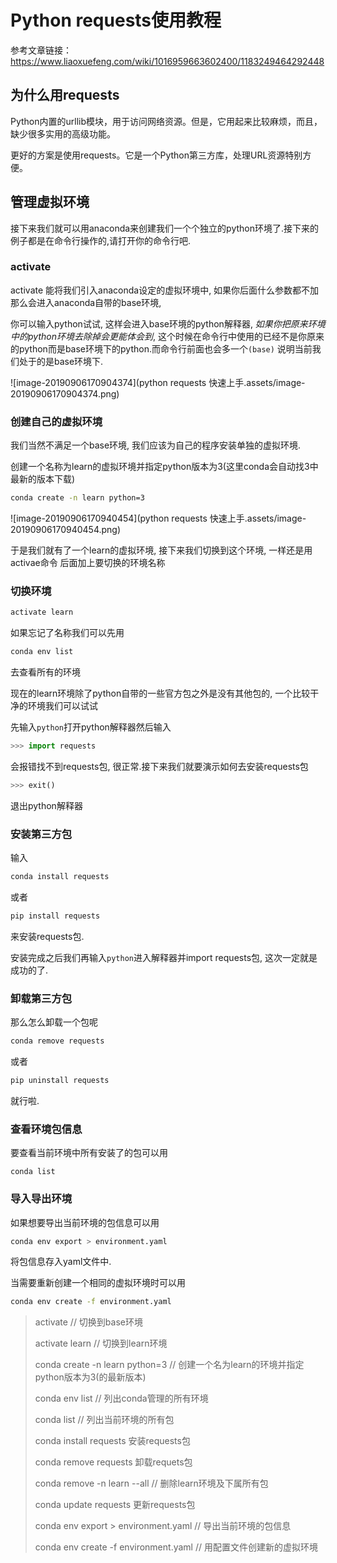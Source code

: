 # Python requests使用教程

参考文章链接：https://www.liaoxuefeng.com/wiki/1016959663602400/1183249464292448

## 为什么用requests

Python内置的urllib模块，用于访问网络资源。但是，它用起来比较麻烦，而且，缺少很多实用的高级功能。

更好的方案是使用requests。它是一个Python第三方库，处理URL资源特别方便。

## 管理虚拟环境

接下来我们就可以用anaconda来创建我们一个个独立的python环境了.接下来的例子都是在命令行操作的,请打开你的命令行吧.

### activate

activate 能将我们引入anaconda设定的虚拟环境中, 如果你后面什么参数都不加那么会进入anaconda自带的base环境,

你可以输入python试试, 这样会进入base环境的python解释器, *如果你把原来环境中的python环境去除掉会更能体会到*, 这个时候在命令行中使用的已经不是你原来的python而是base环境下的python.而命令行前面也会多一个`(base)` 说明当前我们处于的是base环境下.

![image-20190906170904374](python requests 快速上手.assets/image-20190906170904374.png)

### 创建自己的虚拟环境

我们当然不满足一个base环境, 我们应该为自己的程序安装单独的虚拟环境.

创建一个名称为learn的虚拟环境并指定python版本为3(这里conda会自动找3中最新的版本下载)

```bash
conda create -n learn python=3
```

![image-20190906170940454](python requests 快速上手.assets/image-20190906170940454.png)

于是我们就有了一个learn的虚拟环境, 接下来我们切换到这个环境, 一样还是用activae命令 后面加上要切换的环境名称

### 切换环境

```bash
activate learn
```

如果忘记了名称我们可以先用

```bash
conda env list
```

去查看所有的环境

现在的learn环境除了python自带的一些官方包之外是没有其他包的, 一个比较干净的环境我们可以试试

先输入`python`打开python解释器然后输入

```python
>>> import requests
```

会报错找不到requests包, 很正常.接下来我们就要演示如何去安装requests包

```python
>>> exit()
```

退出python解释器

### 安装第三方包

输入

```bash
conda install requests
```

或者

```bash
pip install requests
```

来安装requests包.

安装完成之后我们再输入`python`进入解释器并import requests包, 这次一定就是成功的了.

### 卸载第三方包

那么怎么卸载一个包呢

```bash
conda remove requests
```

或者

```bash
pip uninstall requests
```

就行啦.

### 查看环境包信息

要查看当前环境中所有安装了的包可以用

```
conda list 
```

### 导入导出环境

如果想要导出当前环境的包信息可以用

```bash
conda env export > environment.yaml
```

将包信息存入yaml文件中.

当需要重新创建一个相同的虚拟环境时可以用

```bash
conda env create -f environment.yaml
```

> activate // 切换到base环境
>
> activate learn // 切换到learn环境
>
> conda create -n learn python=3 // 创建一个名为learn的环境并指定python版本为3(的最新版本)
>
> conda env list // 列出conda管理的所有环境
>
> conda list // 列出当前环境的所有包
>
> conda install requests 安装requests包
>
> conda remove requests 卸载requets包
>
> conda remove -n learn --all // 删除learn环境及下属所有包
>
> conda update requests 更新requests包
>
> conda env export > environment.yaml // 导出当前环境的包信息
>
> conda env create -f environment.yaml // 用配置文件创建新的虚拟环境